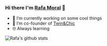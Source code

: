 ### Hi there I'm [Rafa Moral](https://rmoral.com) 👋

- 🔭 I’m currently working on some cool things
- 🌱 I’m co-founder of [Twin&Chic](https://twinandchic.com/es/)
- 🤓 Always learning

![Rafa's github stats](https://github-readme-stats.vercel.app/api?username=rmoralp&show_icons=true)
